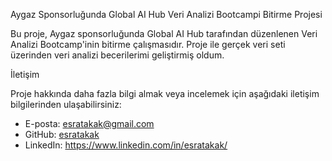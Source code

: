 
Aygaz Sponsorluğunda Global AI Hub Veri Analizi Bootcampi Bitirme Projesi

Bu proje, Aygaz sponsorluğunda Global AI Hub tarafından düzenlenen Veri Analizi Bootcamp'inin bitirme çalışmasıdır. 
Proje ile gerçek veri seti üzerinden veri analizi becerilerimi geliştirmiş oldum.


İletişim

Proje hakkında daha fazla bilgi almak veya incelemek için aşağıdaki iletişim bilgilerinden ulaşabilirsiniz:
- E-posta: esratakak@gmail.com
- GitHub: [esratakak](https://github.com/esratakak)
- LinkedIn: https://www.linkedin.com/in/esratakak/
